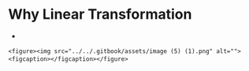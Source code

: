 # Why Linear Transformation

*

    <figure><img src="../../.gitbook/assets/image (5) (1).png" alt=""><figcaption></figcaption></figure>
